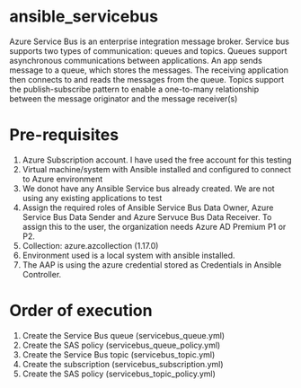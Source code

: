 # ansible_servicebus
Azure Service Bus is an enterprise integration message broker. Service bus supports two types of communication: queues and topics.
Queues support asynchronous communications between applications. An app sends message to a queue, which stores the messages. The receiving application then connects to and reads the messages from the queue. 
Topics support the publish-subscribe pattern to enable a one-to-many relationship between the message originator and the message receiver(s)

Pre-requisites
=================
1. Azure Subscription account. I have used the free account for this testing
2. Virtual machine/system with Ansible installed and configured to connect to Azure environment
3. We donot have any Ansible Service bus already created. We are not using any existing applications to test
4. Assign the required roles of Ansible Service Bus Data Owner, Azure Service Bus Data Sender and Azure Servuce Bus Data Receiver. To assign this to the user, the organization needs Azure AD Premium P1 or P2.
5. Collection: azure.azcollection (1.17.0)
6. Environment used is a local system with ansible installed.
7. The AAP is using the azure credential stored as Credentials in Ansible Controller.


Order of execution
===================
1. Create the Service Bus queue (servicebus_queue.yml)
2. Create the SAS policy (servicebus_queue_policy.yml)
3. Create the Service Bus topic (servicebus_topic.yml)
4. Create the subscription (servicebus_subscription.yml)
5. Create the SAS policy (servicebus_topic_policy.yml)







